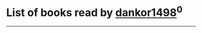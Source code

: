 # List of books read by [dankor1498](https://plus.google.com/u/0/115840544194890627090/)<sup>0</sup>
---

